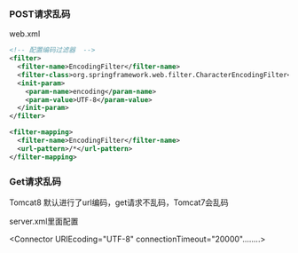 

### POST请求乱码

web.xml

```xml
<!-- 配置编码过滤器  -->
<filter>
  <filter-name>EncodingFilter</filter-name>
  <filter-class>org.springframework.web.filter.CharacterEncodingFilter</filter-class>
  <init-param>
    <param-name>encoding</param-name>
    <param-value>UTF-8</param-value>
  </init-param>
</filter>

<filter-mapping>
  <filter-name>EncodingFilter</filter-name>
  <url-pattern>/*</url-pattern>
</filter-mapping>

```



### Get请求乱码



Tomcat8 默认进行了url编码，get请求不乱码，Tomcat7会乱码

server.xml里面配置

<Connector URIEcoding="UTF-8" connectionTimeout="20000"……..>